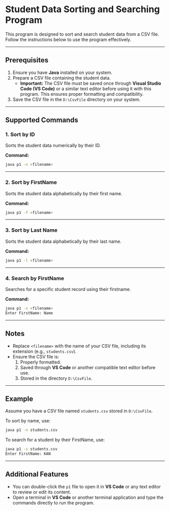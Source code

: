 # Student Data Sorting and Searching Program

This program is designed to sort and search student data from a CSV file. Follow the instructions below to use the program effectively.

---

## Prerequisites
1. Ensure you have **Java** installed on your system.
2. Prepare a CSV file containing the student data.
   - **Important:** The CSV file must be saved once through **Visual Studio Code (VS Code)** or a similar text editor before using it with this program. This ensures proper formatting and compatibility.
3. Save the CSV file in the `D:\CsvFile` directory on your system.

---

## Supported Commands

### 1. **Sort by ID**
Sorts the student data numerically by their ID.

**Command:**
```bash
java p1 -n <filename>
```

---

### 2. **Sort by FirstName**
Sorts the student data alphabetically by their first name.

**Command:**
```bash
java p1 -f <filename>
```

---

### 3. **Sort by Last Name**
Sorts the student data alphabetically by their last name.

**Command:**
```bash
java p1 -l <filename>
```

---

### 4. **Search by FirstName**
Searches for a specific student record using their firstname.

**Command:**
```bash
java p1 -s <filename>
Enter FirstName: Name
```

---

## Notes
- Replace `<filename>` with the name of your CSV file, including its extension (e.g., `students.csv`).
- Ensure the CSV file is:
  1. Properly formatted.
  2. Saved through **VS Code** or another compatible text editor before use.
  3. Stored in the directory `D:\CsvFile`.

---

## Example
Assume you have a CSV file named `students.csv` stored in `D:\CsvFile`.

To sort by name, use:
```bash
java p1 -n students.csv
```

To search for a student by their FirstName, use:
```bash
java p1 -s students.csv
Enter FirstName: KAN
```

---

## Additional Features
- You can double-click the `p1` file to open it in **VS Code** or any text editor to review or edit its content.
- Open a terminal in **VS Code** or another terminal application and type the commands directly to run the program.
